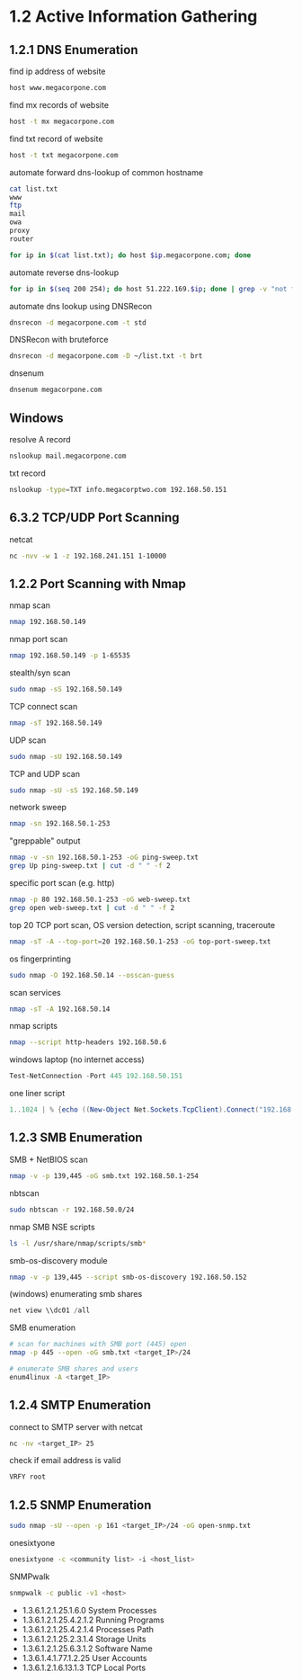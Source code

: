 # 1.2 Active Information Gathering
## 1.2.1 DNS Enumeration
find ip address of website
```sh
host www.megacorpone.com
```

find mx records of website
```sh
host -t mx megacorpone.com
``` 

find txt record of website
```sh
host -t txt megacorpone.com
```

automate forward dns-lookup of common hostname
```sh
cat list.txt
www
ftp
mail
owa
proxy
router
```
```sh
for ip in $(cat list.txt); do host $ip.megacorpone.com; done
```

automate reverse dns-lookup
```sh
for ip in $(seq 200 254); do host 51.222.169.$ip; done | grep -v "not found"
```

automate dns lookup using DNSRecon
```sh
dnsrecon -d megacorpone.com -t std
```

DNSRecon with bruteforce
```sh
dnsrecon -d megacorpone.com -D ~/list.txt -t brt
```

dnsenum
```sh
dnsenum megacorpone.com
```

## Windows
resolve A record
```sh
nslookup mail.megacorpone.com
```
txt record
```sh
nslookup -type=TXT info.megacorptwo.com 192.168.50.151
```

## 6.3.2 TCP/UDP Port Scanning
netcat
```sh
nc -nvv -w 1 -z 192.168.241.151 1-10000
```

## 1.2.2 Port Scanning with Nmap

nmap scan
```sh
nmap 192.168.50.149
```

nmap port scan
```sh
nmap 192.168.50.149 -p 1-65535
```

stealth/syn scan
```sh
sudo nmap -sS 192.168.50.149
```

TCP connect scan
```sh
nmap -sT 192.168.50.149
```

UDP scan
```sh
sudo nmap -sU 192.168.50.149
```

TCP and UDP scan
```sh
sudo nmap -sU -sS 192.168.50.149
```

network sweep
```sh
nmap -sn 192.168.50.1-253
```

"greppable" output
```sh
nmap -v -sn 192.168.50.1-253 -oG ping-sweep.txt
grep Up ping-sweep.txt | cut -d " " -f 2
```

specific port scan (e.g. http)
```sh
nmap -p 80 192.168.50.1-253 -oG web-sweep.txt
grep open web-sweep.txt | cut -d " " -f 2
```

top 20 TCP port scan, OS version detection, script scanning, traceroute
```sh
nmap -sT -A --top-port=20 192.168.50.1-253 -oG top-port-sweep.txt
```

os fingerprinting
```sh
sudo nmap -O 192.168.50.14 --osscan-guess
```

scan services
```sh
nmap -sT -A 192.168.50.14
```

nmap scripts
```sh
nmap --script http-headers 192.168.50.6
```

windows laptop (no internet access)
```powershell
Test-NetConnection -Port 445 192.168.50.151
```

one liner script
```powershell
1..1024 | % {echo ((New-Object Net.Sockets.TcpClient).Connect("192.168.50.151", $_)) "TCP port $_ is open"} 2>$null
```

## 1.2.3 SMB Enumeration

SMB + NetBIOS scan
```sh
nmap -v -p 139,445 -oG smb.txt 192.168.50.1-254
```

nbtscan
```sh
sudo nbtscan -r 192.168.50.0/24
```

nmap SMB NSE scripts
```sh
ls -l /usr/share/nmap/scripts/smb*
```

smb-os-discovery module
```sh
nmap -v -p 139,445 --script smb-os-discovery 192.168.50.152
```

(windows) enumerating smb shares
```powershell
net view \\dc01 /all
```

SMB enumeration
```sh
# scan for machines with SMB port (445) open
nmap -p 445 --open -oG smb.txt <target_IP>/24

# enumerate SMB shares and users
enum4linux -A <target_IP>
```

## 1.2.4 SMTP Enumeration

connect to SMTP server with netcat
```sh
nc -nv <target_IP> 25
```

check if email address is valid
```sh
VRFY root
```

## 1.2.5 SNMP Enumeration
```sh
sudo nmap -sU --open -p 161 <target_IP>/24 -oG open-snmp.txt
```

onesixtyone
```sh
onesixtyone -c <community list> -i <host_list>
```

SNMPwalk
```sh
snmpwalk -c public -v1 <host>
```

- 1.3.6.1.2.1.25.1.6.0	System Processes
- 1.3.6.1.2.1.25.4.2.1.2	Running Programs
- 1.3.6.1.2.1.25.4.2.1.4	Processes Path
- 1.3.6.1.2.1.25.2.3.1.4	Storage Units
- 1.3.6.1.2.1.25.6.3.1.2	Software Name
- 1.3.6.1.4.1.77.1.2.25	User Accounts
- 1.3.6.1.2.1.6.13.1.3	TCP Local Ports